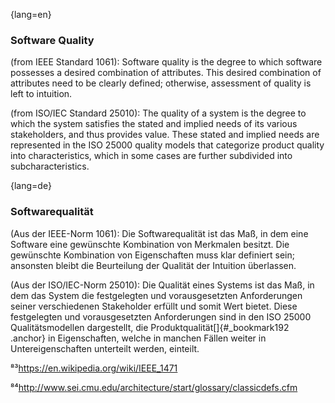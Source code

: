 {lang=en}
### Software Quality

(from IEEE Standard 1061): Software quality is the degree to which software possesses a desired combination of attributes. This desired combination of attributes need to be clearly defined; otherwise, assessment of quality is left to intuition.

(from ISO/IEC Standard 25010): The quality of a system is the degree to which the system satisfies the stated and implied needs of its various stakeholders, and thus provides value. These stated and implied needs are represented in the ISO 25000 quality models that categorize product quality into characteristics, which in some cases are further subdivided into subcharacteristics.

{lang=de}
### Softwarequalität

(Aus der IEEE-Norm 1061): Die Softwarequalität ist das Maß, in dem
eine Software eine gewünschte Kombination von Merkmalen besitzt. Die
gewünschte Kombination von Eigenschaften muss klar definiert sein;
ansonsten bleibt die Beurteilung der Qualität der Intuition
überlassen.

(Aus der ISO/IEC-Norm 25010): Die Qualität eines Systems ist das Maß,
in dem das System die festgelegten und vorausgesetzten Anforderungen
seiner verschiedenen Stakeholder erfüllt und somit Wert bietet. Diese
festgelegten und vorausgesetzten Anforderungen sind in den ISO 25000
Qualitätsmodellen dargestellt, die Produktqualität[]{#_bookmark192
.anchor} in Eigenschaften, welche in manchen Fällen weiter in
Untereigenschaften unterteilt werden, einteilt.

⁸³<https://en.wikipedia.org/wiki/IEEE_1471>

⁸⁴<http://www.sei.cmu.edu/architecture/start/glossary/classicdefs.cfm>

